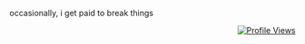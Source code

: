 occasionally, i get paid to break things<div align="right">
    <a href="https://komarev.com/ghpvc/?username=garmir&style=flat-square">
        <img src="https://komarev.com/ghpvc/?username=garmir&style=flat-square" alt="Profile Views" />
    </a>
</div>






